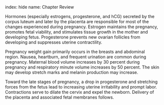 index: hide
name: Chapter Review

Hormones (especially estrogens, progesterone, and hCG) secreted by the corpus luteum and later by the placenta are responsible for most of the changes experienced during pregnancy. Estrogen maintains the pregnancy, promotes fetal viability, and stimulates tissue growth in the mother and developing fetus. Progesterone prevents new ovarian follicles from developing and suppresses uterine contractility.

Pregnancy weight gain primarily occurs in the breasts and abdominal region. Nausea, heartburn, and frequent urination are common during pregnancy. Maternal blood volume increases by 30 percent during pregnancy and respiratory minute volume increases by 50 percent. The skin may develop stretch marks and melanin production may increase.

Toward the late stages of pregnancy, a drop in progesterone and stretching forces from the fetus lead to increasing uterine irritability and prompt labor. Contractions serve to dilate the cervix and expel the newborn. Delivery of the placenta and associated fetal membranes follows.
